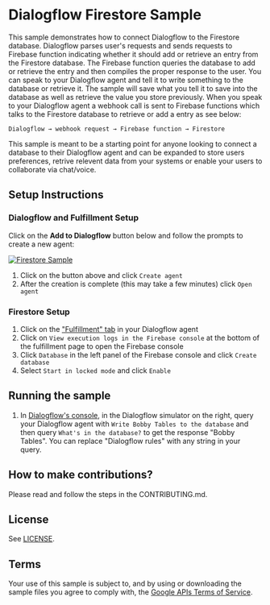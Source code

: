 # Dialogflow Firestore Sample
This sample demonstrates how to connect Dialogflow to the Firestore database. Dialogflow parses user's requests and sends requests to Firebase function indicating whether it should add or retrieve an entry from the Firestore database. The Firebase function queries the database to add or retrieve the entry and then compiles the proper response to the user. You can speak to your Dialogflow agent and tell it to write something to the database or retrieve it. The sample will save what you tell it to save into the database as well as retrieve the value you store previously. When you speak to your Dialogflow agent a webhook call is sent to Firebase functions which talks to the Firestore database to retrieve or add a entry as see below:

```
Dialogflow → webhook request → Firebase function → Firestore
```

This sample is meant to be a starting point for anyone looking to connect a database to their Dialogflow agent and can be expanded to store users preferences, retrive relevent data from your systems or enable your users to collaborate via chat/voice.

## Setup Instructions

### Dialogflow and Fulfillment Setup
Click on the **Add to Dialogflow** button below and follow the prompts to create a new agent:

[![Firestore Sample](https://storage.googleapis.com/dialogflow-oneclick/deploy.svg "Firestore Sample")](https://console.dialogflow.com/api-client/oneclick?templateUrl=https://storage.googleapis.com/dialogflow-oneclick/dialogflow-agent-firestore.zip&agentName=FirestoreSample)

1. Click on the button above and click `Create agent`
1. After the creation is complete (this may take a few minutes) click `Open agent`

### Firestore Setup
1. Click on the ["Fulfillment" tab](https://console.dialogflow.com/api-client/#/agent//fulfillment) in your Dialogflow agent
1. Click on `View execution logs in the Firebase console` at the bottom of the fulfillment page to open the Firebase console
1. Click `Database` in the left panel of the Firebase console and click `Create database`
1. Select `Start in locked mode` and click `Enable`

## Running the sample
1. In [Dialogflow's console](https://console.dialogflow.com), in the Dialogflow simulator on the right, query your Dialogflow agent with `Write Bobby Tables to the database` and then query `What's in the database?` to get the response "Bobby Tables".  You can replace "Dialogflow rules" with any string in your query.

## How to make contributions?
Please read and follow the steps in the CONTRIBUTING.md.

## License
See [LICENSE](LICENSE).

## Terms
Your use of this sample is subject to, and by using or downloading the sample files you agree to comply with, the [Google APIs Terms of Service](https://developers.google.com/terms/).
